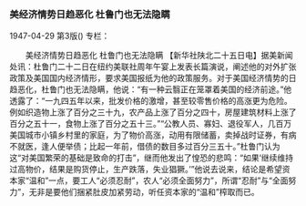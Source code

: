 ### 美经济情势日趋恶化  杜鲁门也无法隐瞒

1947-04-29
第3版()
专栏：

　　美经济情势日趋恶化
    杜鲁门也无法隐瞒
    【新华社陕北二十五日电】据美新闻处讯：杜鲁门二十二日在纽约美联社周年午宴上发表长篇演说，阐述他的对外扩张政策及美国国内经济情形，要求美国报纸为他的政策服务。对于美国经济情势的日趋恶化，杜鲁门也无法隐瞒，他说：“有一种云翳正在笼罩着美国的经济前途。”他透露了：“一九四五年以来，批发价格的激增，甚至较零售价格的高涨更为危险。例如织造物上涨了百分之三十九，农产品上涨了百分之四十，房屋建筑材料上涨了百分之五十一，食物上涨了百分之五十三。”“公教人员、寡妇、退役军人，几百万美国城市小镇乡村里的家庭，为了物价高涨，动用有限储蓄，卖掉战时证券，有病不就医，逢人便举债；比起一年前，借债的数目多过百分三五十。”杜鲁门认为这“对美国繁荣的基础是致命的打击”，继而他发出了惶恐的悲鸣：“如果‘继续维持过高物价，结果是购货停止，生产跌落，失业猖獗。’”他说去说来，结论是希望资本家“温和”一点，要工人“必须忍耐”，农人“必须全面努力”，所谓“忍耐”与“全面努力”，无非是要他们捆紧肚皮加紧劳动，听任资本家的“温和”榨取而已。
